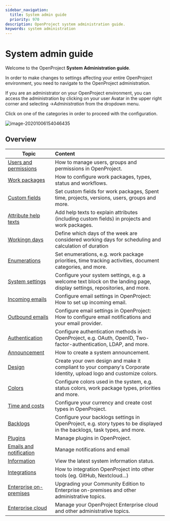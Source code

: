 ```yaml
---
sidebar_navigation:
  title: System admin guide
  priority: 970
description: OpenProject system administration guide.
keywords: system administration
---
```

# System admin guide

Welcome to the OpenProject **System Administration guide**.

In order to make changes to settings affecting your entire OpenProject environment, you need to navigate to the OpenProject administration.

If you are an administrator on your OpenProject environment,  you can access the administration by clicking on your user Avatar in the upper right corner and selecting ->*Administration* from the dropdown menu.

Click on one of the categories in order to proceed with the configuration.

![image-20201006154046435](image-20201006154046435.png)



## Overview

| Topic                                                        | Content                                                      |
| ------------------------------------------------------------ | :----------------------------------------------------------- |
| [Users and permissions](./users-permissions)                 | How to manage users, groups and permissions in OpenProject.  |
| [Work packages](./manage-work-packages)                      | How to configure work packages, types, status and workflows. |
| [Custom fields](./custom-fields)                             | Set custom fields for work packages, Spent time, projects, versions, users, groups and more. |
| [Attribute help texts](./attribute-help-texts)               | Add help texts to explain attributes (including custom fields) in projects and work packages. |
| [Workingn days](./working-days)                               | Define which days of the week are considered working days for scheduling and calculation of duration |
| [Enumerations](./enumerations)                               | Set enumerations, e.g. work package priorities, time tracking activities, document categories, and more. |
| [System settings](./system-settings)                         | Configure your system settings, e.g. a welcome text block on the landing page, display settings, repositories, and more. |
| [Incoming emails](./../installation-and-operations/configuration/incoming-emails) | Configure email settings in OpenProject: How to set up incoming email. |
| [Outbound emails](./../installation-and-operations/configuration/outbound-emails) | Configure email settings in OpenProject: How to configure email notifications and your email provider. |
| [Authentication](./authentication)                           | Configure authentication methods in OpenProject, e.g. OAuth, OpenID, Two-factor-authentication, LDAP, and more. |
| [Announcement](./announcement)                               | How to create a system announcement.                         |
| [Design](./design)                                           | Create your own design and make it compliant to your company's Corporate Identity, upload logo and customize colors. |
| [Colors](./colors)                                           | Configure colors used in the system, e.g. status colors, work package types, priorities and more. |
| [Time and costs](./time-and-costs)                           | Configure your currency and create cost types in OpenProject. |
| [Backlogs](./backlogs)                                       | Configure your backlogs settings in OpenProject, e.g. story types to be displayed in the backlogs, task types, and more. |
| [Plugins](./plugins)                                         | Manage plugins in OpenProject.                               |
| [Emails and notification](./incoming-and-outgoing/)          | Manage notifications and email                               |
| [Information](./information/)                                | View the latest system information status.                   |
| [Integrations](./integrations/)                              | How to integration OpenProject into other tools (eg. GitHub, Nextcloud...) |
| [Enterprise on-premises](../enterprise-guide/enterprise-on-premises-guide/) | Upgrading your Community Edition to Enterprise on-premises and other administrative topics. |
| [Enterprise cloud](../enterprise-guide/enterprise-cloud-guide/) | Manage your OpenProject Enterprise cloud and other administrative topics. |
